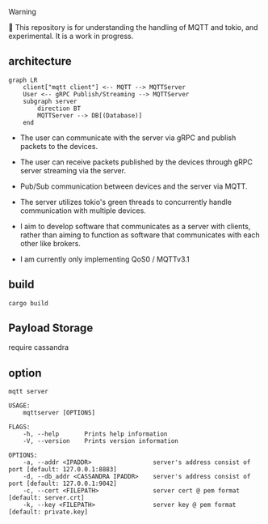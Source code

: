 > [!WARNING]
> 🚧 This repository is for understanding the handling of MQTT and tokio, and experimental. It is a work in progress.

## architecture

```mermaid
graph LR
    client["mqtt client"] <-- MQTT --> MQTTServer
    User <-- gRPC Publish/Streaming --> MQTTServer
    subgraph server
        direction BT 
        MQTTServer --> DB[(Database)]
    end
```

- The user can communicate with the server via gRPC and publish packets to the devices.

- The user can receive packets published by the devices through gRPC server streaming via the server.

- Pub/Sub communication between devices and the server via MQTT.

- The server utilizes tokio's green threads to concurrently handle communication with multiple devices.

- I aim to develop software that communicates as a server with clients, rather than aiming to function as software that communicates with each other like brokers.

- I am currently only implementing QoS0 / MQTTv3.1

## build
```
cargo build
```

## Payload Storage
require cassandra

## option
```
mqtt server

USAGE:
    mqttserver [OPTIONS]

FLAGS:
    -h, --help       Prints help information
    -V, --version    Prints version information

OPTIONS:
    -a, --addr <IPADDR>                 server's address consist of port [default: 127.0.0.1:8883]
    -d, --db_addr <CASSANDRA IPADDR>    server's address consist of port [default: 127.0.0.1:9042]
    -c, --cert <FILEPATH>               server cert @ pem format [default: server.crt]
    -k, --key <FILEPATH>                server key @ pem format [default: private.key]
```

